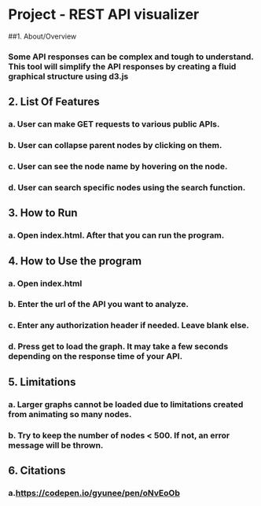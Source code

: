 # Project - REST API visualizer
##1. About/Overview
### Some API responses can be complex and tough to understand. This tool will simplify the API responses by creating a fluid graphical structure using d3.js

## 2. List Of Features
### a. User can make GET requests to various public APIs.
### b. User can collapse parent nodes by clicking on them.
### c. User can see the node name by hovering on the node.
### d. User can search specific nodes using the search function.

## 3. How to Run
### a. Open index.html. After that you can run the program.

## 4. How to Use the program
### a. Open index.html
### b. Enter the url of the API you want to analyze.
### c. Enter any authorization header if needed. Leave blank else.
### d. Press get to load the graph. It may take a few seconds depending on the response time of your API.

## 5. Limitations
### a. Larger graphs cannot be loaded due to limitations created from animating so many nodes. 
### b. Try to keep the number of nodes < 500. If not, an error message will be thrown.

## 6. Citations
### a.https://codepen.io/gyunee/pen/oNvEoOb